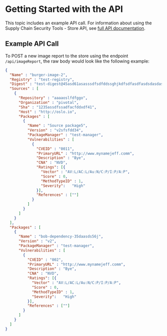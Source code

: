 # Getting Started with the API

This topic includes an example API call. For information about using the Supply Chain Security Tools - Store API, see [full API documentation](api.md).

## Example API Call

To POST a new image report to the store using the endpoint `/api/imageReport`, the raw body would look like the following example:
```json
{
  "Name" : "burger-image-2",
  "Registry" : "test-registry",
  "Digest" : "test-digest@45asd61asasssdfsdfddssghjkdfsdfasdfasdsdasdassdfghjddasfddfsadfadfgfshdasdfsdfsdfsdasdsdfsdfadsdassdfdasdfaasdsdfsddfsdasgsasddffdgfdasddfgdfssdfakasdasdasdsdasddasdsd23",
  "Sources" : [
    {
      "Repository" : "aaaaoslfdfggo",
      "Organization" : "pivotal",
      "Sha" : "1235assdfssadfacfddxdf41",
      "Host" : "http://oslo.io",
      "Packages" : [
        {
          "Name" : "Source package5",
          "Version" : "v2sfsfdd34",
          "PackageManager" : "test-manager",
          "Vulnerabilities" : [
            {
              "CVEID" : "0011",
              "PrimaryURL" : "http://www.mynamejeff.comm",
              "Description" : "Bye",
              "CNA" : "NVD",
              "Ratings": [{
                "Vector" : "AV:L/AC:L/Au:N/C:P/I:P/A:P",
                "Score" : 0,
                "MethodTypeID" : 1,
                "Severity":   "High"
              }],
              "References" : [""]
            }
          ]
        }
      ]
    }
  ],
  "Packages" : [
    {
      "Name" : "bob-dependency-35daasds56j",
      "Version" : "v2",
      "PackageManager" : "test-manager",
      "Vulnerabilities" : [
        {
          "CVEID" : "002",
          "PrimaryURL" : "http://www.mynamejeff.comm",
          "Description" : "Bye",
          "CNA" : "NVD",
          "Ratings": [{
            "Vector" : "AV:L/AC:L/Au:N/C:P/I:P/A:P",
            "Score" : 0,
            "MethodTypeID" : 1,
            "Severity":   "High"
          }],
          "References" : [""]
        }
      ]
    }
  ]
}
```
